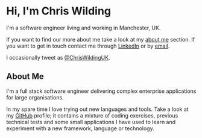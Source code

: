 ---
---
# Hi, I'm Chris Wilding

I'm a software engineer living and working in Manchester, UK.

If you want to find our more about me take a look at my [about me](#about-me) section. If you want to get in touch contact me through [LinkedIn](https://uk.linkedin.com/in/ChrisWildingUK) or by [email](mailto:hello@chriswilding.dev).

I occasionally tweet as [@ChrisWildingUK](https://twitter.com/@ChrisWildingUK).

## About Me

I'm a full stack software engineer delivering complex enterprise applications for large organisations.

In my spare time I love trying out new languages and tools. Take a look at my [GitHub](https://github.com/ChrisWilding) profile; it contains a mixture of coding exercises, previous technical tests and some small applications I have used to learn and experiment with a new framework, language or technology.
